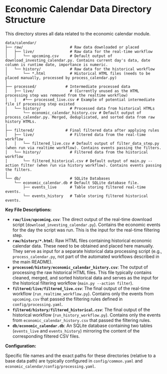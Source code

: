 # Economic Calendar Data Directory Structure

This directory stores all data related to the economic calendar module.

```
data/calendar/
├── raw/                     # Raw data downloaded or placed
│   ├── live/                # Raw data for the real-time workflow
│   │   └── upcoming.csv     # Default output of download_investing_calendar.py. Contains current day's data, date column is runtime date, importance is numeric.
│   └── history/             # Raw data for the historical workflow
│       └── *.html           # Historical HTML files (needs to be placed manually, processed by process_calendar.py)
│
├── processed/             # Intermediate processed data
│   ├── live/                # (Currently unused as the HTML processing step was removed from the realtime workflow)
│   │   #└── processed_live.csv # Example of potential intermediate file if processing step existed
│   └── history/             # Processed data from historical HTMLs
│       └── economic_calendar_history.csv # Default output of process_calendar.py. Merged, deduplicated, and sorted data from raw history HTMLs.
│
├── filtered/              # Final filtered data after applying rules
│   ├── live/                # Filtered data from the real-time workflow
│   │   └── filtered_live.csv # Default output of filter_data_step.py (when run via realtime workflow). Contains events passing the filters.
│   └── history/             # Filtered data from the historical workflow
│       └── filtered_historical.csv # Default output of main.py --action filter (when run via history workflow). Contains events passing the filters.
│
└── db/                      # SQLite Databases
    └── economic_calendar.db # Default SQLite database file.
        ├── events_live      # Table storing filtered real-time events.
        └── events_history   # Table storing filtered historical events.

```

**Key File Descriptions:**

*   **`raw/live/upcoming.csv`**: The direct output of the real-time download script (`download_investing_calendar.py`). Contains the economic events for the day the script was run. This is the input for the real-time filtering step.
*   **`raw/history/*.html`**: Raw HTML files containing historical economic calendar data. These need to be obtained and placed here manually. They serve as input for a separate historical data processing script (e.g., `process_calendar.py`, not part of the automated workflows described in the main README).
*   **`processed/history/economic_calendar_history.csv`**: The output of processing the raw historical HTML files. This file typically contains cleaned, merged, and sorted historical data and serves as the input for the historical filtering workflow (`main.py --action filter`).
*   **`filtered/live/filtered_live.csv`**: The final output of the real-time workflow (`run_realtime_workflow.py`). Contains only the events from `upcoming.csv` that passed the filtering rules defined in `config/processing.yaml`.
*   **`filtered/history/filtered_historical.csv`**: The final output of the historical workflow (`run_history_workflow.py`). Contains only the events from `economic_calendar_history.csv` that passed the filtering rules.
*   **`db/economic_calendar.db`**: An SQLite database containing two tables (`events_live` and `events_history`) mirroring the content of the corresponding filtered CSV files.

**Configuration:**

Specific file names and the exact paths for these directories (relative to a base data path) are typically configured in `config/common.yaml` and `economic_calendar/config/processing.yaml`. 
